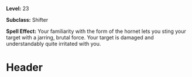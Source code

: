 <!-- TITLE: Spell: Hornet's Sting -->
<!-- SUBTITLE:  -->

**Level:** 23

**Subclass:** Shifter

**Spell Effect:** Your familiarity with the form of the hornet lets you sting your target with a jarring, brutal force.  Your target is damaged and understandably quite irritated with you.

# Header